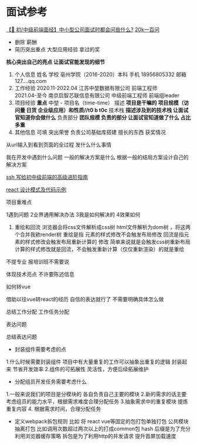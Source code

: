 # 面试参考

[【🐯 初/中级前端面经】中小型公司面试时都会问些什么?](https://juejin.cn/post/7064740689178787871)
[20k一百问](https://juejin.cn/post/6844903885488783374)

- 删除 薪酬 
- 简历突出重点
大型应用经验  拿过的奖  

**核心突出自己的亮点 让面试官能发现的细节**
1. 个人信息
姓名  学校  亳州学院（2016-2020）本科
手机 18956805332   邮箱 127....qq.com
2. 工作经验
2020.11-2022.04  江苏中堃数据有限公司   前端工程师  
2021.04-至今     南京启智芯联信息有限公司  中级前端工程师 前端组leader  
3. 项目经验 **重点**
中堃 - 项目名（time-time）
描述  **项目是干嘛的  项目规模（访问量 日货 企业级应用）和性质//t0 b t0c**
技术栈 **描述涉及到的技术栈 让面试官知道你会做什么**
负责部分 **团队规模 负责的部分 让面试官知道做了什么 占比多重**
4. 其他信息  可填
突出荣誉
负责公司基础库搭建
 擅长的东西 获奖情况


 从url输入到看到页面的全过程 发什么什么事情

我在开发中遇到什么问题
一般的解决方案是什么
根据一般的结局方案设计自己的解决方案
 
[ssh 写给初中级前端的高级进阶指南](https://juejin.cn/post/6844904103504527374#heading-4)

[react 设计模式及代码示例](https://mp.weixin.qq.com/s/0-5zkwTKeaERYG942YOUmA)

项目重难点

1遇到问题
2业界通用解决办法
3我是如何解决的
4效果如何


1. 重绘和回流
浏览器会将css文件解析成css树  html文件解析为dom树 ，将这两个合并我欸render树
重绘是指 元素的样式修改不会触发布局修改
回流是指元素的样式修改会触发布局重新计算的 修改
简单来说就是会触发css树重新布局计算的样式修改就是回流，不会触发重新计算（仅仅重新渲染）的就是重绘






不提专业 报培训班不需要说

体现技术亮点 不许要陈述信息

如何转vue   

借助以往vue转react的经历 自信的表达就行了 不需要明确具体怎么做

总结工作分配   工作任务分配

表达问题

总结表达问题

- 封装组件需要考虑的点

1.什么时候需要封装组件 项目中有大量重复的工作可以抽象出重复的逻辑 封装起来 节省开发效率
2.组件的可拓展性 灵活性，方便后续拓展维护

- 分配组员开发任务需要考虑什么

1.一般来说我们的项目是分模块的  各自负责自己主要的模块
2.新的需求的话主要考虑组员的能力水平，根据需求难度合理分配任务
3.抽象需求中的重复模块 提炼重复内容
4. 根据需求时间，合理分配任务

- 定义webpack拆包规则
比如 将 react vue等固定的包打包单独打包
公共模块抽离打包 比如调用次数超过两次以上的打成common包
hash 后缀是为了充分利用浏览器缓存策略
拆包是为了利用http的并发请求 提升首屏加载速度 